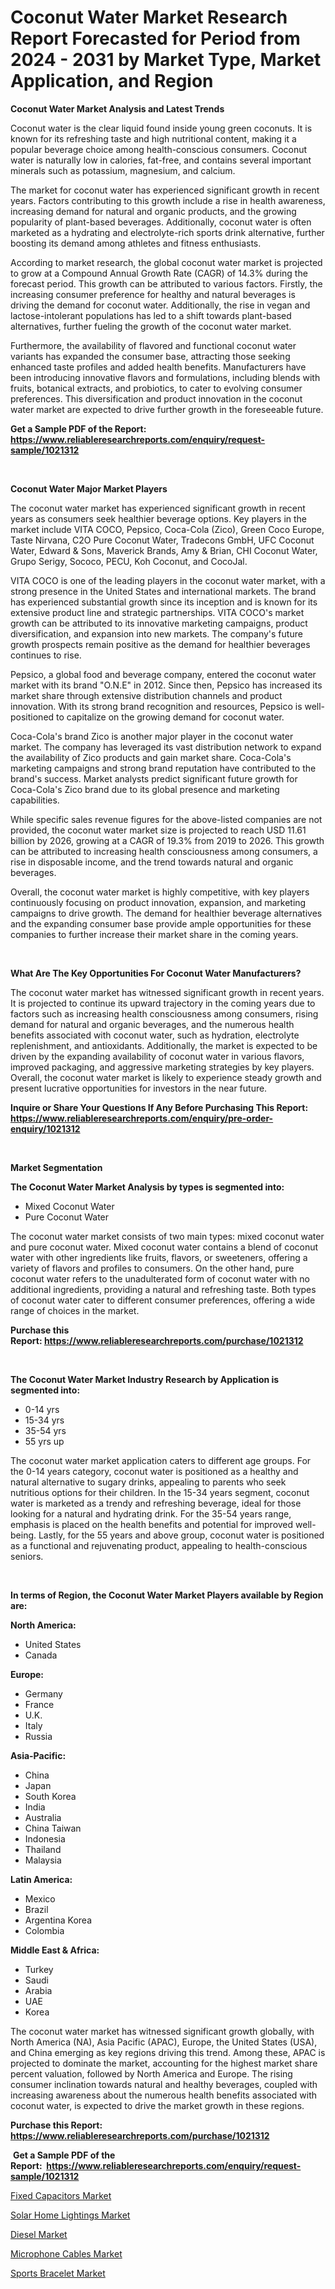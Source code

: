 <p><h1>Coconut Water Market Research Report Forecasted for Period from 2024 -  2031 by Market Type, Market Application, and Region</h1></p><p><strong>Coconut Water Market Analysis and Latest Trends</strong></p>
<p><p>Coconut water is the clear liquid found inside young green coconuts. It is known for its refreshing taste and high nutritional content, making it a popular beverage choice among health-conscious consumers. Coconut water is naturally low in calories, fat-free, and contains several important minerals such as potassium, magnesium, and calcium.</p><p>The market for coconut water has experienced significant growth in recent years. Factors contributing to this growth include a rise in health awareness, increasing demand for natural and organic products, and the growing popularity of plant-based beverages. Additionally, coconut water is often marketed as a hydrating and electrolyte-rich sports drink alternative, further boosting its demand among athletes and fitness enthusiasts.</p><p>According to market research, the global coconut water market is projected to grow at a Compound Annual Growth Rate (CAGR) of 14.3% during the forecast period. This growth can be attributed to various factors. Firstly, the increasing consumer preference for healthy and natural beverages is driving the demand for coconut water. Additionally, the rise in vegan and lactose-intolerant populations has led to a shift towards plant-based alternatives, further fueling the growth of the coconut water market.</p><p>Furthermore, the availability of flavored and functional coconut water variants has expanded the consumer base, attracting those seeking enhanced taste profiles and added health benefits. Manufacturers have been introducing innovative flavors and formulations, including blends with fruits, botanical extracts, and probiotics, to cater to evolving consumer preferences. This diversification and product innovation in the coconut water market are expected to drive further growth in the foreseeable future.</p></p>
<p><strong>Get a Sample PDF of the Report:&nbsp; <a href="https://www.reliableresearchreports.com/enquiry/request-sample/1021312">https://www.reliableresearchreports.com/enquiry/request-sample/1021312</a></strong></p>
<p>&nbsp;</p>
<p><strong>Coconut Water Major Market Players</strong></p>
<p><p>The coconut water market has experienced significant growth in recent years as consumers seek healthier beverage options. Key players in the market include VITA COCO, Pepsico, Coca-Cola (Zico), Green Coco Europe, Taste Nirvana, C2O Pure Coconut Water, Tradecons GmbH, UFC Coconut Water, Edward & Sons, Maverick Brands, Amy & Brian, CHI Coconut Water, Grupo Serigy, Sococo, PECU, Koh Coconut, and CocoJal.</p><p>VITA COCO is one of the leading players in the coconut water market, with a strong presence in the United States and international markets. The brand has experienced substantial growth since its inception and is known for its extensive product line and strategic partnerships. VITA COCO's market growth can be attributed to its innovative marketing campaigns, product diversification, and expansion into new markets. The company's future growth prospects remain positive as the demand for healthier beverages continues to rise.</p><p>Pepsico, a global food and beverage company, entered the coconut water market with its brand "O.N.E" in 2012. Since then, Pepsico has increased its market share through extensive distribution channels and product innovation. With its strong brand recognition and resources, Pepsico is well-positioned to capitalize on the growing demand for coconut water.</p><p>Coca-Cola's brand Zico is another major player in the coconut water market. The company has leveraged its vast distribution network to expand the availability of Zico products and gain market share. Coca-Cola's marketing campaigns and strong brand reputation have contributed to the brand's success. Market analysts predict significant future growth for Coca-Cola's Zico brand due to its global presence and marketing capabilities.</p><p>While specific sales revenue figures for the above-listed companies are not provided, the coconut water market size is projected to reach USD 11.61 billion by 2026, growing at a CAGR of 19.3% from 2019 to 2026. This growth can be attributed to increasing health consciousness among consumers, a rise in disposable income, and the trend towards natural and organic beverages.</p><p>Overall, the coconut water market is highly competitive, with key players continuously focusing on product innovation, expansion, and marketing campaigns to drive growth. The demand for healthier beverage alternatives and the expanding consumer base provide ample opportunities for these companies to further increase their market share in the coming years.</p></p>
<p>&nbsp;</p>
<p><strong>What Are The Key Opportunities For Coconut Water Manufacturers?</strong></p>
<p><p>The coconut water market has witnessed significant growth in recent years. It is projected to continue its upward trajectory in the coming years due to factors such as increasing health consciousness among consumers, rising demand for natural and organic beverages, and the numerous health benefits associated with coconut water, such as hydration, electrolyte replenishment, and antioxidants. Additionally, the market is expected to be driven by the expanding availability of coconut water in various flavors, improved packaging, and aggressive marketing strategies by key players. Overall, the coconut water market is likely to experience steady growth and present lucrative opportunities for investors in the near future.</p></p>
<p><strong>Inquire or Share Your Questions If Any Before Purchasing This Report: <a href="https://www.reliableresearchreports.com/enquiry/pre-order-enquiry/1021312">https://www.reliableresearchreports.com/enquiry/pre-order-enquiry/1021312</a></strong></p>
<p>&nbsp;</p>
<p><strong>Market Segmentation</strong></p>
<p><strong>The Coconut Water Market Analysis by types is segmented into:</strong></p>
<p><ul><li>Mixed Coconut Water</li><li>Pure Coconut Water</li></ul></p>
<p><p>The coconut water market consists of two main types: mixed coconut water and pure coconut water. Mixed coconut water contains a blend of coconut water with other ingredients like fruits, flavors, or sweeteners, offering a variety of flavors and profiles to consumers. On the other hand, pure coconut water refers to the unadulterated form of coconut water with no additional ingredients, providing a natural and refreshing taste. Both types of coconut water cater to different consumer preferences, offering a wide range of choices in the market.</p></p>
<p><strong>Purchase this Report:&nbsp;<a href="https://www.reliableresearchreports.com/purchase/1021312">https://www.reliableresearchreports.com/purchase/1021312</a></strong></p>
<p>&nbsp;</p>
<p><strong>The Coconut Water Market Industry Research by Application is segmented into:</strong></p>
<p><ul><li>0-14 yrs</li><li>15-34 yrs</li><li>35-54 yrs</li><li>55 yrs up</li></ul></p>
<p><p>The coconut water market application caters to different age groups. For the 0-14 years category, coconut water is positioned as a healthy and natural alternative to sugary drinks, appealing to parents who seek nutritious options for their children. In the 15-34 years segment, coconut water is marketed as a trendy and refreshing beverage, ideal for those looking for a natural and hydrating drink. For the 35-54 years range, emphasis is placed on the health benefits and potential for improved well-being. Lastly, for the 55 years and above group, coconut water is positioned as a functional and rejuvenating product, appealing to health-conscious seniors.</p></p>
<p>&nbsp;</p>
<p><strong>In terms of Region, the Coconut Water Market Players available by Region are:</strong></p>
<p>
    <p> <strong> North America: </strong>
        <ul>
            <li>United States</li>
            <li>Canada</li>
        </ul>
        </p> 
    <p> <strong> Europe: </strong>
        <ul>
            <li>Germany</li>
            <li>France</li>
            <li>U.K.</li>
            <li>Italy</li>
            <li>Russia</li>
        </ul>
        </p> 
    <p> <strong> Asia-Pacific: </strong>
        <ul>
            <li>China</li>
            <li>Japan</li>
            <li>South Korea</li>
            <li>India</li>
            <li>Australia</li>
            <li>China Taiwan</li>
            <li>Indonesia</li>
            <li>Thailand</li>
            <li>Malaysia</li>
        </ul>
        </p> 
    <p> <strong> Latin America: </strong>
        <ul>
            <li>Mexico</li>
            <li>Brazil</li>
            <li>Argentina Korea</li>
            <li>Colombia</li>
        </ul>
        </p> 
    <p> <strong> Middle East & Africa: </strong>
        <ul>
            <li>Turkey</li>
            <li>Saudi</li>
            <li>Arabia</li>
            <li>UAE</li>
            <li>Korea</li>
        </ul>
    </p>
    </p>
<p><p>The coconut water market has witnessed significant growth globally, with North America (NA), Asia Pacific (APAC), Europe, the United States (USA), and China emerging as key regions driving this trend. Among these, APAC is projected to dominate the market, accounting for the highest market share percent valuation, followed by North America and Europe. The rising consumer inclination towards natural and healthy beverages, coupled with increasing awareness about the numerous health benefits associated with coconut water, is expected to drive the market growth in these regions.</p></p>
<p><strong>Purchase this Report: <a href="https://www.reliableresearchreports.com/purchase/1021312">https://www.reliableresearchreports.com/purchase/1021312</a></strong></p>
<p>&nbsp;<strong>Get a Sample PDF of the Report:&nbsp;&nbsp;<a href="https://www.reliableresearchreports.com/enquiry/request-sample/1021312">https://www.reliableresearchreports.com/enquiry/request-sample/1021312</a></strong></p>
<p><strong></strong></p>
<p><p><a href="https://github.com/tamvrosiya/Market-Research-Report-List-2/blob/main/fixed-capacitors-market.md">Fixed Capacitors Market</a></p><p><a href="https://github.com/joannesouthgate/Market-Research-Report-List-1/blob/main/solar-home-lightings-market.md">Solar Home Lightings Market</a></p><p><a href="https://github.com/amonskiyk/Market-Research-Report-List-2/blob/main/diesel-market.md">Diesel Market</a></p><p><a href="https://github.com/dringals/Market-Research-Report-List-2/blob/main/microphone-cables-market.md">Microphone Cables Market</a></p><p><a href="https://github.com/gaydyna/Market-Research-Report-List-2/blob/main/sports-bracelet-market.md">Sports Bracelet Market</a></p></p>